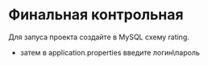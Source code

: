 # Финальная контрольная
Для запуса проекта создайте в MySQL схему rating.
- затем в application.properties введите логин\пароль

